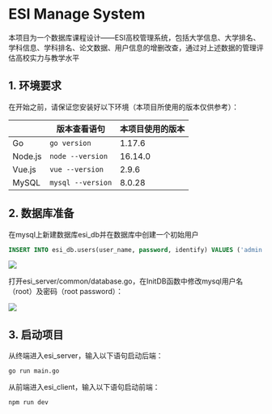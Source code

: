 # ESI Manage System

​		本项目为一个数据库课程设计——ESI高校管理系统，包括大学信息、大学排名、学科信息、学科排名、论文数据、用户信息的增删改查，通过对上述数据的管理评估高校实力与教学水平

## 1. 环境要求

在开始之前，请保证您安装好以下环境（本项目所使用的版本仅供参考）：

|         | 版本查看语句      | 本项目使用的版本 |
| ------- | ----------------- | ---------------- |
| Go      | `go version`      | 1.17.6           |
| Node.js | `node --version`  | 16.14.0          |
| Vue.js  | `vue --version`   | 2.9.6            |
| MySQL   | `mysql --version` | 8.0.28           |

## 2. 数据库准备

在mysql上新建数据库esi_db并在数据库中创建一个初始用户

```sql
INSERT INTO esi_db.users(user_name, password, identify) VALUES ('admin', '$2a$10$NtFIBoDruaKkNsAupMryQ.532STnLj9kERd8bzoGaZq5N9dhYY5R.', '系统管理员')
```

![](https://s3.uuu.ovh/imgs/2022/12/05/8e70cae9e0b8eaf6.png)

打开esi_server/common/database.go，在InitDB函数中修改mysql用户名（root）及密码（root password）：

![](https://s3.uuu.ovh/imgs/2022/12/05/5fa5aced28b748d4.png)

## 3. 启动项目

从终端进入esi_server，输入以下语句启动后端：

```
go run main.go
```

从前端进入esi_client，输入以下语句启动前端：

```
npm run dev
```

